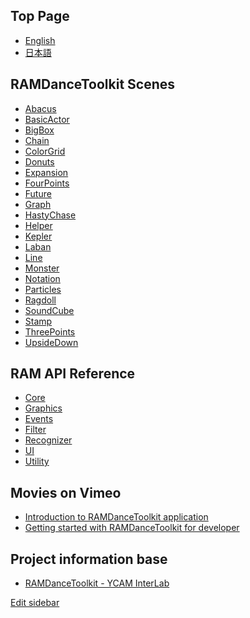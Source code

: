 ## Top Page

- [English]()
- [日本語]()


## RAMDanceToolkit Scenes

- [Abacus]()
- [BasicActor]()
- [BigBox]()
- [Chain]()
- [ColorGrid]()
- [Donuts]()
- [Expansion]()
- [FourPoints]()
- [Future]()
- [Graph]()
- [HastyChase]()
- [Helper]()
- [Kepler]()
- [Laban]()
- [Line]()
- [Monster]()
- [Notation]()
- [Particles]()
- [Ragdoll]()
- [SoundCube]()
- [Stamp]()
- [ThreePoints]()
- [UpsideDown]()

## RAM API Reference

- [Core]()
- [Graphics]()
- [Events]()
- [Filter]()
- [Recognizer]()
- [UI]()
- [Utility]()

## Movies on Vimeo

- [Introduction to RAMDanceToolkit application]()
- [Getting started with RAMDanceToolkit for developer]()

## Project information base

- [RAMDanceToolkit - YCAM InterLab]()

[Edit sidebar](https://github.com/YCAMInterlab/RAMDanceToolkit/wiki/_Sidebar/_edit)
